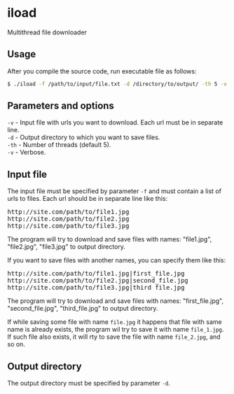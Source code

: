 # iload
Multithread file downloader

## Usage
After you compile the source code, run executable file as follows:
```bash
$ ./iload -f /path/to/input/file.txt -d /directory/to/output/ -th 5 -v
```
## Parameters and options
<code>-v</code> - Input file with urls you want to download. Each url must be in separate line.<br>
<code>-d</code> - Output directory to which you want to save files.<br>
<code>-th</code> - Number of threads (default 5).<br>
<code>-v</code> - Verbose.
## Input file
The input file must be specified by parameter <code>-f</code> and must contain a list of urls to files.
Each url should be in separate line like this:
<pre>
http://site.com/path/to/file1.jpg
http://site.com/path/to/file2.jpg
http://site.com/path/to/file3.jpg
</pre>
The program will try to download and save files with names: "file1.jpg", "file2.jpg", "file3.jpg" to output directory.


If you want to save files with another names, you can specify them like this:
<pre>
http://site.com/path/to/file1.jpg|first_file.jpg
http://site.com/path/to/file2.jpg|second_file.jpg
http://site.com/path/to/file3.jpg|third_file.jpg
</pre>
The program will try to download and save files with names: "first_file.jpg", "second_file.jpg", "third_file.jpg" to output directory.

If while saving some file with name <code>file.jpg</code> it happens that file with same name is already exists,
the program wil try to save it with name <code>file_1.jpg</code>.
If such file also exists, it will rty to save the file with name <code>file_2.jpg</code>, and so on.
## Output directory
The output directory must be specified by parameter <code>-d</code>.
